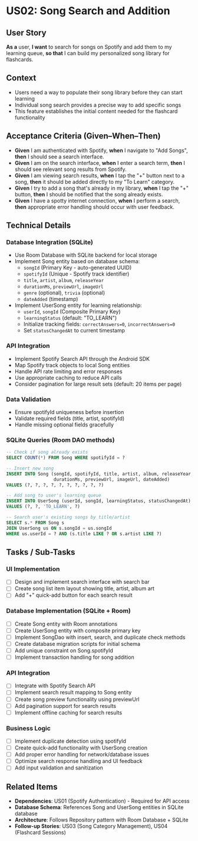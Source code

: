 # US02: Song Search and Addition

## User Story
**As a** user, **I want** to search for songs on Spotify and add them to my learning queue, **so that** I can build my personalized song library for flashcards.

## Context
- Users need a way to populate their song library before they can start learning
- Individual song search provides a precise way to add specific songs
- This feature establishes the initial content needed for the flashcard functionality

## Acceptance Criteria (Given–When–Then)
- **Given** I am authenticated with Spotify, **when** I navigate to "Add Songs", **then** I should see a search interface.
- **Given** I am on the search interface, **when** I enter a search term, **then** I should see relevant song results from Spotify.
- **Given** I am viewing search results, **when** I tap the "+" button next to a song, **then** it should be added directly to my "To Learn" category.
- **Given** I try to add a song that's already in my library, **when** I tap the "+" button, **then** I should be notified that the song already exists.
- **Given** I have a spotty internet connection, **when** I perform a search, **then** appropriate error handling should occur with user feedback.

## Technical Details

### Database Integration (SQLite)
- Use Room Database with SQLite backend for local storage
- Implement Song entity based on database schema:
  - `songId` (Primary Key - auto-generated UUID)
  - `spotifyId` (Unique - Spotify track identifier)
  - `title`, `artist`, `album`, `releaseYear`
  - `durationMs`, `previewUrl`, `imageUrl`
  - `genre` (optional), `trivia` (optional)
  - `dateAdded` (timestamp)
- Implement UserSong entity for learning relationship:
  - `userId`, `songId` (Composite Primary Key)
  - `learningStatus` (default: "TO_LEARN")
  - Initialize tracking fields: `correctAnswers=0`, `incorrectAnswers=0`
  - Set `statusChangedAt` to current timestamp

### API Integration
- Implement Spotify Search API through the Android SDK
- Map Spotify track objects to local Song entities
- Handle API rate limiting and error responses
- Use appropriate caching to reduce API calls
- Consider pagination for large result sets (default: 20 items per page)

### Data Validation
- Ensure spotifyId uniqueness before insertion
- Validate required fields (title, artist, spotifyId)
- Handle missing optional fields gracefully

### SQLite Queries (Room DAO methods)
```sql
-- Check if song already exists
SELECT COUNT(*) FROM Song WHERE spotifyId = ?

-- Insert new song
INSERT INTO Song (songId, spotifyId, title, artist, album, releaseYear, 
                  durationMs, previewUrl, imageUrl, dateAdded) 
VALUES (?, ?, ?, ?, ?, ?, ?, ?, ?, ?)

-- Add song to user's learning queue
INSERT INTO UserSong (userId, songId, learningStatus, statusChangedAt)
VALUES (?, ?, 'TO_LEARN', ?)

-- Search user's existing songs by title/artist
SELECT s.* FROM Song s 
JOIN UserSong us ON s.songId = us.songId 
WHERE us.userId = ? AND (s.title LIKE ? OR s.artist LIKE ?)
```

## Tasks / Sub-Tasks

### UI Implementation
- [ ] Design and implement search interface with search bar
- [ ] Create song list item layout showing title, artist, album art
- [ ] Add "+" quick-add button for each search result

### Database Implementation (SQLite + Room)
- [ ] Create Song entity with Room annotations
- [ ] Create UserSong entity with composite primary key
- [ ] Implement SongDao with insert, search, and duplicate check methods
- [ ] Create database migration scripts for initial schema
- [ ] Add unique constraint on Song.spotifyId
- [ ] Implement transaction handling for song addition

### API Integration
- [ ] Integrate with Spotify Search API
- [ ] Implement search result mapping to Song entity
- [ ] Create song preview functionality using previewUrl
- [ ] Add pagination support for search results
- [ ] Implement offline caching for search results

### Business Logic
- [ ] Implement duplicate detection using spotifyId
- [ ] Create quick-add functionality with UserSong creation
- [ ] Add proper error handling for network/database issues
- [ ] Optimize search response handling and UI feedback
- [ ] Add input validation and sanitization

## Related Items
- **Dependencies**: US01 (Spotify Authentication) - Required for API access
- **Database Schema**: References Song and UserSong entities in SQLite database
- **Architecture**: Follows Repository pattern with Room Database + SQLite
- **Follow-up Stories**: US03 (Song Category Management), US04 (Flashcard Sessions)